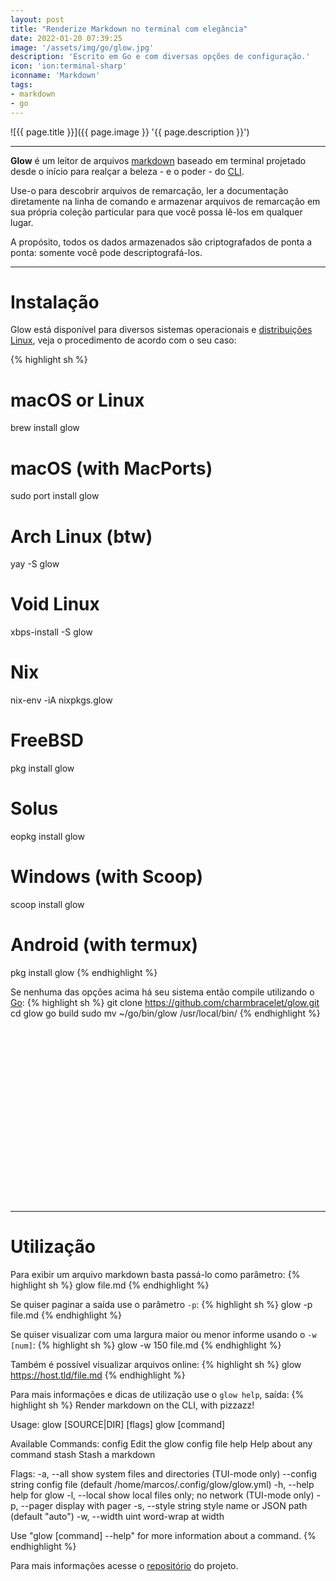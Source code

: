 ```yaml
---
layout: post
title: "Renderize Markdown no terminal com elegância"
date: 2022-01-20 07:39:25
image: '/assets/img/go/glow.jpg'
description: 'Escrito em Go e com diversas opções de configuração.'
icon: 'ion:terminal-sharp'
iconname: 'Markdown'
tags:
- markdown
- go
---
```


![{{ page.title }}]({{ page.image }} '{{ page.description }}')

---

**Glow** é um leitor de arquivos [markdown](https://terminalroot.com.br/tags#markdown) baseado em terminal projetado desde o início para realçar a beleza - e o poder - do [CLI](https://terminalroot.com.br/tags#comandos).

Use-o para descobrir arquivos de remarcação, ler a documentação diretamente na linha de comando e armazenar arquivos de remarcação em sua própria coleção particular para que você possa lê-los em qualquer lugar.

A propósito, todos os dados armazenados são criptografados de ponta a ponta: somente você pode descriptografá-los.

---

# Instalação
Glow está disponível para diversos sistemas operacionais e [distribuições](https://terminalroot.com.br/tags#distros) [Linux](https://terminalroot.com.br/tags#linux), veja o procedimento de acordo com o seu caso:

{% highlight sh %}
# macOS or Linux
brew install glow

# macOS (with MacPorts)
sudo port install glow

# Arch Linux (btw)
yay -S glow

# Void Linux
xbps-install -S glow

# Nix
nix-env -iA nixpkgs.glow

# FreeBSD
pkg install glow

# Solus
eopkg install glow

# Windows (with Scoop)
scoop install glow

# Android (with termux)
pkg install glow
{% endhighlight %}

Se nenhuma das opções acima há seu sistema então compile utilizando o [Go](https://terminalroot.com.br/tags#go):
{% highlight sh %}
git clone https://github.com/charmbracelet/glow.git
cd glow
go build
sudo mv ~/go/bin/glow /usr/local/bin/
{% endhighlight %}


<!-- SQUARE - GAMES ROOT -->
<script async src="//pagead2.googlesyndication.com/pagead/js/adsbygoogle.js"></script>
<ins class="adsbygoogle"
style="display:inline-block;width:336px;height:280px"
data-ad-client="ca-pub-2838251107855362"
data-ad-slot="5351066970"></ins>
<script>
(adsbygoogle = window.adsbygoogle || []).push({});
</script>

---

# Utilização
Para exibir um arquivo markdown basta passá-lo como parâmetro:
{% highlight sh %}
glow file.md
{% endhighlight %}

Se quiser paginar a saída use o parâmetro `-p`:
{% highlight sh %}
glow -p file.md
{% endhighlight %}

Se quiser visualizar com uma largura maior ou menor informe usando o `-w [num]`:
{% highlight sh %}
glow -w 150 file.md
{% endhighlight %}

Também é possível visualizar arquivos online:
{% highlight sh %}
glow https://host.tld/file.md
{% endhighlight %}

Para mais informações e dicas de utilização use o `glow help`, saída:
{% highlight sh %}
Render markdown on the CLI, with pizzazz!

Usage:
  glow [SOURCE|DIR] [flags]
  glow [command]

Available Commands:
  config      Edit the glow config file
  help        Help about any command
  stash       Stash a markdown

Flags:
  -a, --all             show system files and directories (TUI-mode only)
      --config string   config file (default /home/marcos/.config/glow/glow.yml)
  -h, --help            help for glow
  -l, --local           show local files only; no network (TUI-mode only)
  -p, --pager           display with pager
  -s, --style string    style name or JSON path (default "auto")
  -w, --width uint      word-wrap at width

Use "glow [command] --help" for more information about a command.
{% endhighlight %}

Para mais informações acesse o [repositório](https://github.com/charmbracelet/glow) do projeto.

